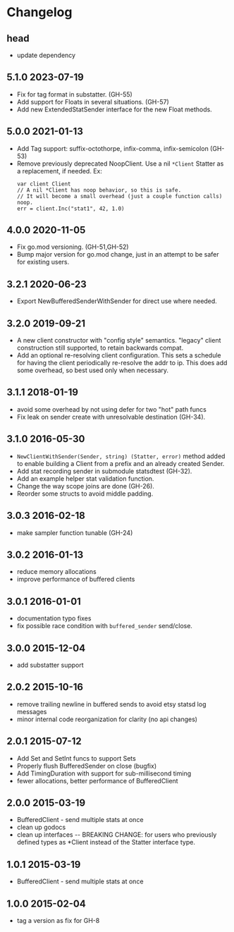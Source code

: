 Changelog
=========

## head
*   update dependency

## 5.1.0 2023-07-19
*   Fix for tag format in substatter. (GH-55)
*   Add support for Floats in several situations. (GH-57)
*   Add new ExtendedStatSender interface for the new Float methods.

## 5.0.0 2021-01-13
*   Add Tag support: suffix-octothorpe, infix-comma, infix-semicolon (GH-53)
*   Remove previously deprecated NoopClient. Use a nil `*Client` Statter as a
    replacement, if needed. Ex:
    ```
    var client Client
    // A nil *Client has noop behavior, so this is safe.
    // It will become a small overhead (just a couple function calls) noop.
    err = client.Inc("stat1", 42, 1.0)
    ```

## 4.0.0 2020-11-05
*   Fix go.mod versioning. (GH-51,GH-52)
*   Bump major version for go.mod change, just in an attempt to be safer
    for existing users.

## 3.2.1 2020-06-23
*   Export NewBufferedSenderWithSender for direct use where needed.

## 3.2.0 2019-09-21
*   A new client constructor with "config style" semantics.
    "legacy" client construction still supported, to retain backwards compat.
*   Add an optional re-resolving client configuration. This sets a schedule for
    having the client periodically re-resolve the addr to ip. This does add some
    overhead, so best used only when necessary.

## 3.1.1 2018-01-19
*   avoid some overhead by not using defer for two "hot" path funcs
*   Fix leak on sender create with unresolvable destination (GH-34).

## 3.1.0 2016-05-30
*   `NewClientWithSender(Sender, string) (Statter, error)` method added to
    enable building a Client from a prefix and an already created Sender.
*   Add stat recording sender in submodule statsdtest (GH-32).
*   Add an example helper stat validation function.
*   Change the way scope joins are done (GH-26).
*   Reorder some structs to avoid middle padding.

## 3.0.3 2016-02-18
*   make sampler function tunable (GH-24)

## 3.0.2 2016-01-13
*   reduce memory allocations
*   improve performance of buffered clients

## 3.0.1 2016-01-01
*   documentation typo fixes
*   fix possible race condition with `buffered_sender` send/close.

## 3.0.0 2015-12-04
*   add substatter support

## 2.0.2 2015-10-16
*   remove trailing newline in buffered sends to avoid etsy statsd log messages
*   minor internal code reorganization for clarity (no api changes)

## 2.0.1 2015-07-12
*   Add Set and SetInt funcs to support Sets
*   Properly flush BufferedSender on close (bugfix)
*   Add TimingDuration with support for sub-millisecond timing
*   fewer allocations, better performance of BufferedClient

## 2.0.0 2015-03-19
*   BufferedClient - send multiple stats at once
*   clean up godocs
*   clean up interfaces -- BREAKING CHANGE: for users who previously defined
    types as *Client instead of the Statter interface type.

## 1.0.1 2015-03-19
*   BufferedClient - send multiple stats at once

## 1.0.0 2015-02-04
*   tag a version as fix for GH-8

